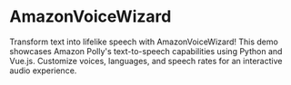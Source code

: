 # AmazonVoiceWizard
Transform text into lifelike speech with AmazonVoiceWizard! This demo showcases Amazon Polly's text-to-speech capabilities using Python and Vue.js. Customize voices, languages, and speech rates for an interactive audio experience.
